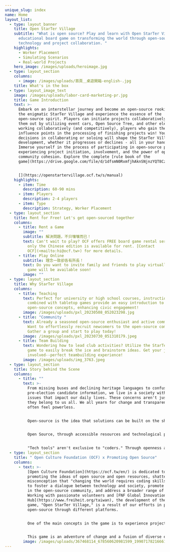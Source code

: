 ```yaml
---
unique_slug: index
name: Home
layout_list:
  - type: layout_banner
    title: Open StarTer Village
    subtitle: "What is open source? Play and learn with Open StarTer Village, an
      educational board game on transforming the world through open-source
      technology and project collaboration. "
    highlights:
      - Worker Placement
      - Simulating Scenarios
      - Real-world Projects
    hero_image: /images/uploads/heroimage.jpg
  - type: layout_section
    columns:
      - image: /images/uploads/首頁＿桌遊開箱-english-.jpg
    title: What's in the box
  - type: layout_image_text
    image: /images/uploads/labor-card-marketing-pr.jpg
    title: Game Introduction
    text: >-
      Embark on an interstellar journey and become an open-source rookie! Enter
      the enigmatic StarTer Village and experience the essence of the
      open-source spirit. Players can initiate projects collaboratively or solo
      them out by utilizing event cars, Open Source Tree, and other elements. By
      working collaboratively (and competitively), players who gain the most
      influence points in the processing of finishing projects win! Your
      decisions in collaborating or soloing will shape the StarTer Village's
      development, whether it progresses or declines - all in your hands!
      Immerse yourself in the process of participating in open-source projects,
      experiencing project initiation, involvement, and the power of open-source
      community cohesion. Explore the complete [rule book of the
      game](https://drive.google.com/file/d/1dfsmN0RxmfjhAknSNjnzYQT8CzIbp6lx/view?usp=drive_link)!


      [](https://openstartervillage.ocf.tw/s/manual)
    highlights:
      - item: Time
        description: 60-90 mins
      - item: Players
        description: 2-4 players
      - item: Type
        description: Strategy, Worker Placement
  - type: layout_section
    title: Rent for Free! Let's get open-sourced together
    columns:
      - title: Rent a Game
        image: ""
        subtitle: 解決問題，不只嚷嚷而已！
        text: Can't wait to play? OCF offers FREE board game rental services. Currently,
          only the Chinese edition is available for rent. [Contact
          OCF](<mailto:hi@ocf.tw>) for more details.
      - title: Play Online
        subtitle: 理念一致卻各有所長！
        text: Do you want to invite family and friends to play virtually? The online
          game will be available soon!
        image: ""
  - type: layout_section
    title: Why StarTer Village
    columns:
      - title: Teaching
        text: Perfect for university or high school courses, instructional presentations
          combined with tabletop games provide an easy introduction to
          open-source concepts, enhancing civic engagement!
        image: /images/uploads/pxl_20230508_052023298.jpg
      - title: "Community "
        text: Already a seasoned open-source enthusiast and active community member?
          Want to effortlessly recruit newcomers to the open-source community?
          Gather a group and start to play today!
        image: /images/uploads/pxl_20230730_051310179.jpeg
      - title: Team Building
        text: Wondering how to lead club activities? Utilize the StarTer Village board
          game to easily break the ice and brainstorm ideas. Get your juniors
          involved--perfect teambuilding experience!
        image: /images/uploads/img_3763.jpeg
  - type: layout_section
    title: Story behind the Scene
    columns:
      - title: ""
        text: >-
          From missing buses and declining heritage languages to confusing
          pre-election candidate information, we live in a society with many
          issues that impact our daily lives. These concerns aren't just yours;
          they belong to us all. We all yearn for change and transparency, yet
          often feel powerless. 


          Open-source is the idea that solutions can be built on the shoulders of giants. Through collective efforts, we, as members of society, can contribute to finding solutions. 


          Open Source, through accessible resources and technological prowess, allows collaboration with partners, leveraging the achievements of predecessors to create practical tech tools and services, fundamentally improving problems. 


          "Tech tools" aren't exclusive to "coders." Through openness and cooperation, we aim to explore how individuals with diverse skills and a passion for solving societal issues can collaboratively create "tech tools"!
  - type: layout_section
    title: " Open Culture Foundation (OCF) x Promoting Open Source"
    columns:
      - text: >-
          [Open Culture Foundation](https://ocf.tw/en/) is dedicated to
          promoting the ideas of open source and open resources, shattering the
          misconception that "changing the world requires coding skills." We aim
          to foster a dialogue between technology and society, promote diversity
          in the open-source community, and address a broader range of issues.
          Working with passionate volunteers and [FNF Global Innovation
          Hub](https://www.freiheit.org/taiwan), the development of the tabletop
          game, "Open StarTer Village," is a result of our efforts in promoting
          open-source through different platforms. 


          One of the main concepts in the game is to experience project management: by utilizing real-world open-source projects, players experience project management from drafting a project, and recruiting talents, to seeing the fruition.  While we are in a world where technology drives changes, it is not a coder-exclusive club. To push for changes, diverse talents such as content creators, marketing specialists, copyeditors and law are equally indispensable in the world of open-source. 


          This game is an adventure of change and a fusion of diverse expertise. We hope that through it, you'll grasp the essence of open-source projects and realize that all skill sets hold crucial value in the journey of reshaping the world.
        image: /images/uploads/367468114_678560620981599_1990717821666194652_n.jpeg
---
```

